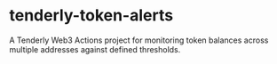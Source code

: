 # tenderly-token-alerts

A Tenderly Web3 Actions project for monitoring token balances across multiple addresses against defined thresholds.
